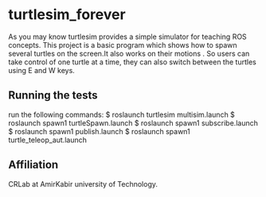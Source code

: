 # turtlesim_forever


As you may know turtlesim provides a simple simulator for teaching ROS concepts.
This project is a basic program which shows how to spawn several turtles on the screen.It also works on their motions .
So users can take control of one turtle at a time, they can also switch between the turtles using E and W keys. 


## Running the tests


run the following commands:
$ roslaunch turtlesim multisim.launch
$ roslaunch spawn1 turtleSpawn.launch 
$ roslaunch spawn1 subscribe.launch
$ roslaunch spawn1 publish.launch
$ roslaunch spawn1 turtle_teleop_aut.launch


## Affiliation

CRLab at AmirKabir university of Technology.
